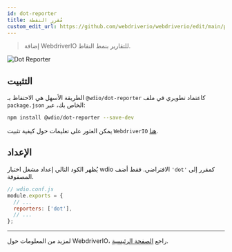 ```yaml
---
id: dot-reporter
title: مُقرر النقطة
custom_edit_url: https://github.com/webdriverio/webdriverio/edit/main/packages/wdio-dot-reporter/README.md
---
```



> إضافة WebdriverIO للتقارير بنمط النقاط.

![Dot Reporter](/img/dot.png "Dot Reporter")

## التثبيت

الطريقة الأسهل هي الاحتفاظ بـ `@wdio/dot-reporter` كاعتماد تطويري في ملف `package.json` الخاص بك، عبر:

```sh
npm install @wdio/dot-reporter --save-dev
```

يمكن العثور على تعليمات حول كيفية تثبيت `WebdriverIO` [هنا](/docs/gettingstarted).

## الإعداد

يُظهر الكود التالي إعداد مشغل اختبار wdio الافتراضي. فقط أضف `'dot'` كمقرر إلى المصفوفة.

```js
// wdio.conf.js
module.exports = {
  // ...
  reporters: ['dot'],
  // ...
};
```

----

لمزيد من المعلومات حول WebdriverIO، راجع [الصفحة الرئيسية](https://webdriver.io).